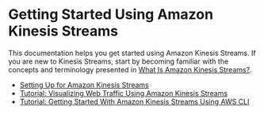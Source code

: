 # Getting Started Using Amazon Kinesis Streams<a name="getting-started"></a>

This documentation helps you get started using Amazon Kinesis Streams\. If you are new to Kinesis Streams, start by becoming familiar with the concepts and terminology presented in [What Is Amazon Kinesis Streams?](introduction.md)\.


+ [Setting Up for Amazon Kinesis Streams](before-you-begin.md)
+ [Tutorial: Visualizing Web Traffic Using Amazon Kinesis Streams](kinesis-sample-application.md)
+ [Tutorial: Getting Started With Amazon Kinesis Streams Using AWS CLI](kinesis-tutorial-cli.md)